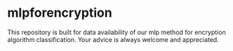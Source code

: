 # mlpforencryption
This repository is built for data availability of our mlp method for encryption algorithm classification. Your advice is always welcome and appreciated.
